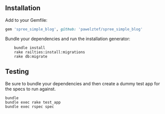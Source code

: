 

Installation
------------

Add to your Gemfile:

```ruby
gem 'spree_simple_blog', github: 'pawelztef/spree_simple_blog'
```

Bundle your dependencies and run the installation generator:

```shell
    bundle install
    rake railties:install:migrations
    rake db:migrate
```

Testing
-------

Be sure to bundle your dependencies and then create a dummy test app for the specs to run against.

```shell
bundle
bundle exec rake test_app
bundle exec rspec spec
```

